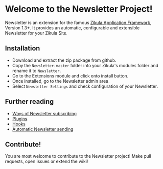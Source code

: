 # Welcome to the Newsletter Project!

Newsletter is an extension for the famous [Zikula Application Framework](http://www.zikula.org), Version 1.3+. 
It provides an automatic, configurable and extensible Newsletter for your Zikula Site.

## Installation
- Download and extract the zip package from github.
- Copy the `Newsletter-master` folder into your Zikula's modules folder and rename it to `Newsletter`.
- Go to the Extensions module and click onto install button.
- Once installed, go to the Newsletter admin area.
- Select `Newsletter Settings` and check configuration of your Newsletter.

## Further reading
- [Ways of Newsletter subscribing](https://github.com/cmfcmf/Newsletter/wiki/Subscribing-to-the-Newsletter)
- [Plugins](https://github.com/cmfcmf/Newsletter/wiki/Plugins)
- [Hooks](https://github.com/cmfcmf/Newsletter/wiki/Hooks)
- [Automatic Newsletter sending](https://github.com/cmfcmf/Newsletter/wiki/Automatic-Newsletter-sending)

## Contribute!
You are most welcome to contribute to the Newsletter project! Make pull requests, open issues or extend the wiki!

